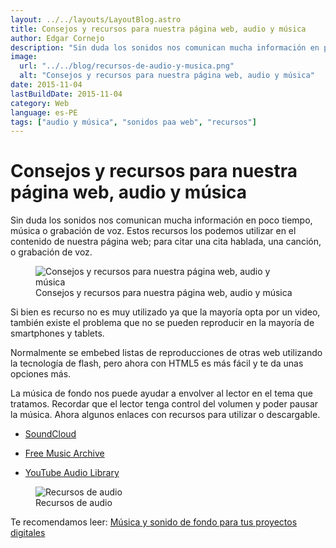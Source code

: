 ```yaml
---
layout: ../../layouts/LayoutBlog.astro
title: Consejos y recursos para nuestra página web, audio y música
author: Edgar Cornejo
description: "Sin duda los sonidos nos comunican mucha información en poco tiempo, música o grabación de voz. Estos recursos los podemos utilizar en el contenido de nuestra página web; para citar una cita hablada, una canción, o grabación de voz."
image:
  url: "../../blog/recursos-de-audio-y-musica.png"
  alt: "Consejos y recursos para nuestra página web, audio y música"
date: 2015-11-04
lastBuildDate: 2015-11-04
category: Web
language: es-PE
tags: ["audio y música", "sonidos paa web", "recursos"]
---
```


# Consejos y recursos para nuestra página web, audio y música

Sin duda los sonidos nos comunican mucha información en poco tiempo, música o grabación de voz. Estos recursos los podemos utilizar en el contenido de nuestra página web; para citar una cita hablada, una canción, o grabación de voz.

<figure>
  <img src="../../blog/recursos-de-audio-y-musica.png" alt="Consejos y recursos para nuestra página web, audio y música"/>
  <figcaption>Consejos y recursos para nuestra página web, audio y música</figcaption>
</figure>

Si bien es recurso no es muy utilizado ya que la mayoría opta por un video, también existe el problema que no se pueden reproducir en la mayoría de smartphones y tablets.

Normalmente se embebed listas de reproducciones de otras web utilizando la tecnología de flash, pero ahora con HTML5 es más fácil y te da unas opciones más.

La música de fondo nos puede ayudar a envolver al lector en el tema que tratamos.
Recordar que el lector tenga control del volumen y poder pausar la música.
Ahora algunos enlaces con recursos para utilizar o descargable.

- <a href="https://soundcloud.com" title="SoundCloud" target="_blank">SoundCloud</a>

- <a href="http://freemusicarchive.org" title="Free Music Archive" target="_blank">Free Music Archive</a>

- <a href="https://www.youtube.com/audiolibrary/music" title="YouTube Audio Library" target="_blank">YouTube Audio Library</a>

<figure>
  <img src="../../blog/recursos-de-musica-y-audio.jpg" alt="Recursos de audio"/>
  <figcaption>Recursos de audio</figcaption>
</figure>

Te recomendamos leer: [Música y sonido de fondo para tus proyectos digitales](musica-y-sonido-de-fondo-para-tus-proyectos "Música y sonido de fondo para tus proyectos digitales")